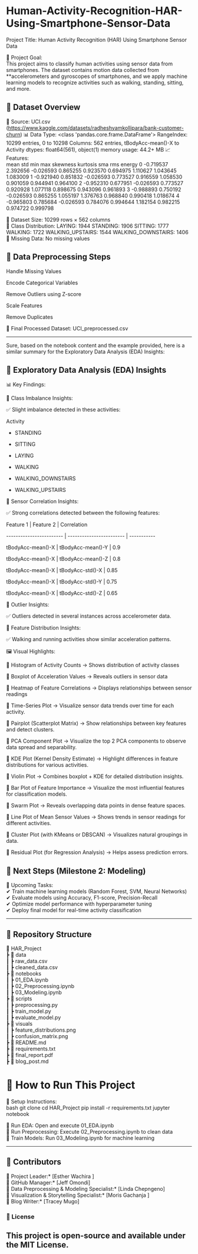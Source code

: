 # Human-Activity-Recognition-HAR-Using-Smartphone-Sensor-Data
Project Title: Human Activity Recognition (HAR) Using Smartphone Sensor Data  

📌 Project Goal:  
This project aims to classify human activities using sensor data from smartphones. The dataset contains motion data collected from **accelerometers and gyroscopes of smartphones, and we apply machine learning models to recognize activities such as walking, standing, sitting, and more.  

## 📌 Dataset Overview  
📂 Source: UCI.csv (https://www.kaggle.com/datasets/radheshyamkollipara/bank-customer-churn)
📊 Data Type:   <class 'pandas.core.frame.DataFrame'>
RangeIndex: 10299 entries, 0 to 10298
Columns: 562 entries, tBodyAcc-mean()-X to Activity
dtypes: float64(561), object(1)
memory usage: 44.2+ MB
📈 Features:  
    mean	    std	        min	    max	    skewness	kurtosis	  sma	      rms	     energy
0	-0.719537	2.392656	-0.026593	0.865255	0.923570	0.694975	1.110627	1.043645	1.083009
1	-0.921940	0.851832	-0.026593	0.773527	0.916559	1.058530	0.901059	0.944941	0.964100
2	-0.952310	0.677951	-0.026593	0.773527	0.920928	1.077118	0.898675	0.943096	0.961893
3	-0.988893	0.750192	-0.026593	0.865255	1.055197	1.376763	0.968840	0.990418	1.018674
4	-0.965803	0.785684	-0.026593	0.784076	0.994644	1.182154	0.982215	0.974722	0.999798

🔹 Dataset Size:  10299 rows × 562 columns  
🔹 Class Distribution: 
LAYING: 1944
STANDING: 1906
SITTING: 1777
WALKING: 1722
WALKING_UPSTAIRS: 1544
WALKING_DOWNSTAIRS: 1406 
🔹 Missing Data: No missing values 
## 📌 Data Preprocessing Steps  
Handle Missing Values

Encode Categorical Variables

Remove Outliers using Z-score

Scale Features

Remove Duplicates

📌 Final Processed Dataset: UCI_preprocessed.csv  

---

Sure, based on the notebook content and the example provided, here is a similar summary for the Exploratory Data Analysis (EDA) Insights:



## 📌 Exploratory Data Analysis (EDA) Insights  



📊 Key Findings:  



📌 Class Imbalance Insights:  

✅ Slight imbalance detected in these activities:  

Activity

- STANDING

- SITTING

- LAYING

- WALKING

- WALKING_DOWNSTAIRS

- WALKING_UPSTAIRS



📌 Sensor Correlation Insights:  

✅ Strong correlations detected between the following features:  

  Feature 1                | Feature 2                | Correlation

  ------------------------ | ------------------------ | -----------

  tBodyAcc-mean()-X        | tBodyAcc-mean()-Y        | 0.9

  tBodyAcc-mean()-X        | tBodyAcc-mean()-Z        | 0.8

  tBodyAcc-mean()-X        | tBodyAcc-std()-X         | 0.85

  tBodyAcc-mean()-X        | tBodyAcc-std()-Y         | 0.75

  tBodyAcc-mean()-X        | tBodyAcc-std()-Z         | 0.65



📌 Outlier Insights:  

✅ Outliers detected in several instances across accelerometer data.



📌 Feature Distribution Insights:  

✅ Walking and running activities show similar acceleration patterns.



🖼 Visual Highlights:  

📌 Histogram of Activity Counts → Shows distribution of activity classes  

📌 Boxplot of Acceleration Values → Reveals outliers in sensor data  

📌 Heatmap of Feature Correlations → Displays relationships between sensor readings  

📌 Time-Series Plot → Visualize sensor data trends over time for each activity.  

📌 Pairplot (Scatterplot Matrix) → Show relationships between key features and detect clusters.  

📌 PCA Component Plot → Visualize the top 2 PCA components to observe data spread and separability.  

📌 KDE Plot (Kernel Density Estimate) → Highlight differences in feature distributions for various activities.  

📌 Violin Plot → Combines boxplot + KDE for detailed distribution insights.  

📌 Bar Plot of Feature Importance → Visualize the most influential features for classification models.  

📌 Swarm Plot → Reveals overlapping data points in dense feature spaces.  

📌 Line Plot of Mean Sensor Values → Shows trends in sensor readings for different activities.  

📌 Cluster Plot (with KMeans or DBSCAN) → Visualizes natural groupings in data.  

📌 Residual Plot (for Regression Analysis) → Helps assess prediction errors.

## 📌 Next Steps (Milestone 2: Modeling)  
🚀 Upcoming Tasks:  
✔ Train machine learning models (Random Forest, SVM, Neural Networks)  
✔ Evaluate models using Accuracy, F1-score, Precision-Recall  
✔ Optimize model performance with hyperparameter tuning  
✔ Deploy final model for real-time activity classification  

---

## 📌 Repository Structure  

📂 HAR_Project  
 ┣ 📂 data  
 ┃ ┣ raw_data.csv  
 ┃ ┣ cleaned_data.csv  
 ┣ 📂 notebooks  
 ┃ ┣ 01_EDA.ipynb  
 ┃ ┣ 02_Preprocessing.ipynb  
 ┃ ┣ 03_Modeling.ipynb  
 ┣ 📂 scripts  
 ┃ ┣ preprocessing.py  
 ┃ ┣ train_model.py  
 ┃ ┣ evaluate_model.py  
 ┣ 📂 visuals  
 ┃ ┣ feature_distributions.png  
 ┃ ┣ confusion_matrix.png  
 ┣ 📜 README.md  
 ┣ 📜 requirements.txt  
 ┣ 📜 final_report.pdf  
 ┣ 📜 blog_post.md  
  

# 📌 How to Run This Project  
📌 Setup Instructions:  
bash
git clone <repo-url>
cd HAR_Project
pip install -r requirements.txt
jupyter notebook

📌 Run EDA: Open and execute 01_EDA.ipynb  
📌 Run Preprocessing: Execute 02_Preprocessing.ipynb to clean data  
📌 Train Models: Run 03_Modeling.ipynb for machine learning  

---
## 📌 Contributors  
👤 Project Leader:* [Esther Wachira ]  
👤 GitHub Manager:* [Jeff Omondi]  
👤 Data Preprocessing & Modeling Specialist:* [Linda Chepngeno]  
👤 Visualization & Storytelling Specialist:* [Moris Gachanja ]  
👤 Blog Writer:* [Tracey Mugo]  

### 📌 License  
This project is open-source and available under the MIT License.  
---
